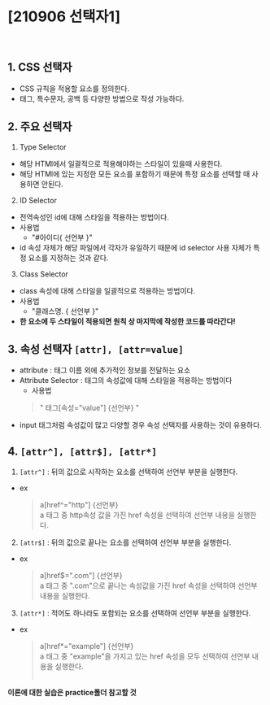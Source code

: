 # [210906 선택자1]

</br>

## 1. CSS 선택자

- CSS 규칙을 적용할 요소를 정의한다.
- 태그, 특수문자, 공백 등 다양한 방법으로 작성 가능하다.

## 2. 주요 선택자

1. Type Selector

- 해당 HTMl에서 일괄적으로 적용해야하는 스타일이 있을때 사용한다.
- 해당 HTMl에 있는 지정한 모든 요소를 포함하기 때문에 특정 요소를 선택할 때 사용하면 안된다.

2. ID Selector

- 전역속성인 id에 대해 스타일을 적용하는 방법이다.
- 사용법
  - "#아이디{ 선언부 }"
- id 속성 자체가 해당 파일에서 각자가 유일하기 때문에 id selector 사용 자체가 특정 요소를 지정하는 것과 같다.

3. Class Selector

- class 속성에 대해 스타일을 일괄적으로 적용하는 방법이다.
- 사용법
  - "클래스명. { 선언부 }"
- **한 요소에 두 스타일이 적용되면 원칙 상 마지막에 작성한 코드를 따라간다!**

## 3. 속성 선택자 ```[attr], [attr=value]```

- attribute : 태그 이름 외에 추가적인 정보를 전달하는 요소
- Attribute Selector : 태그의 속성값에 대해 스타일을 적용하는 방법이다
  - 사용법
  >" 태그[속성="value"] {선언부} "
- input 태그처럼 속성값이 많고 다양할 경우 속성 선택자를 사용하는 것이 유용하다.

## 4. ```[attr^], [attr$], [attr*]```

1. ```[attr^]``` : 뒤의 값으로 시작하는 요소를 선택하여 선언부 부분을 실행한다.
- ex
  > a[href^="http"] {선언부} </br>
  > a 태그 중 http속성 값을 가진 href 속성을 선택하여 선언부 내용을 실행한다.

2. ```[attr$]``` : 뒤의 값으로 끝나는 요소를 선택하여 선언부 부분을 실행한다.
- ex
  > a[href$=".com"] {선언부} </br>
  > a 태그 중 ".com"으로 끝나는 속성값을 가진 href 속성을 선택하여 선언부 내용을 실행한다.

3. ```[attr*]``` : 적어도 하나라도 포함되는 요소를 선택하여 선언부 부분을 실행한다.
- ex
  > a[href*="example"] {선언부} </br>
  >a 태그 중 "example"을 가지고 있는 href 속성을 모두 선택하여 선언부 내용을 실행한다.
</br></br>

**이론에 대한 실습은 practice폴더 참고할 것**